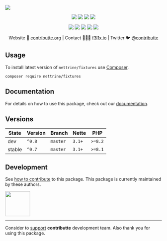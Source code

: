 ![](https://heatbadger.now.sh/github/readme/contributte/doctrine-fixtures/)

<p align=center>
  <a href="https://github.com/contributte/doctrine-fixtures/actions"><img src="https://badgen.net/github/checks/nettrine/fixtures/master?cache=300"></a>
  <a href="https://coveralls.io/r/nettrine/fixtures"><img src="https://badgen.net/coveralls/c/github/nettrine/fixtures?cache=300"></a>
  <a href="https://packagist.org/packages/nettrine/fixtures"><img src="https://badgen.net/packagist/dm/nettrine/fixtures"></a>
  <a href="https://packagist.org/packages/nettrine/fixtures"><img src="https://badgen.net/packagist/v/nettrine/fixtures"></a>
</p>
<p align=center>
  <a href="https://packagist.org/packages/nettrine/fixtures"><img src="https://badgen.net/packagist/php/nettrine/fixtures"></a>
  <a href="https://github.com/contributte/doctrine-fixtures"><img src="https://badgen.net/github/license/contributte/doctrine-fixtures"></a>
  <a href="https://bit.ly/ctteg"><img src="https://badgen.net/badge/support/gitter/cyan"></a>
  <a href="https://bit.ly/cttfo"><img src="https://badgen.net/badge/support/forum/yellow"></a>
  <a href="https://contributte.org/partners.html"><img src="https://badgen.net/badge/sponsor/donations/F96854"></a>
</p>

<p align=center>
Website 🚀 <a href="https://contributte.org">contributte.org</a> | Contact 👨🏻‍💻 <a href="https://f3l1x.io">f3l1x.io</a> | Twitter 🐦 <a href="https://twitter.com/contributte">@contributte</a>
</p>

## Usage

To install latest version of `nettrine/fixtures` use [Composer](https://getcomposer.org).

```
composer require nettrine/fixtures
```

## Documentation

For details on how to use this package, check out our [documentation](.docs).

## Versions

| State       | Version | Branch   | Nette  | PHP     |
|-------------|---------|----------|--------|---------|
| dev         | `^0.8`  | `master` | `3.1+` | `>=8.2` |
| stable      | `^0.7`  | `master` | `3.1+` | `>=8.1` |

## Development

See [how to contribute](https://contributte.org) to this package. This package is currently maintained by these authors.

<a href="https://github.com/f3l1x">
    <img width="80" height="80" src="https://avatars2.githubusercontent.com/u/538058?v=3&s=80">
</a>

-----

Consider to [support](https://contributte.org/partners.html) **contributte** development team.
Also thank you for using this package.
